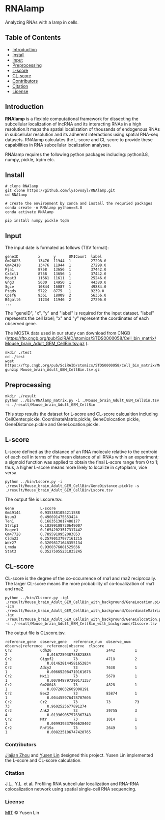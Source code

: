 RNAlamp
=======================================

Analyzing RNAs with a lamp in cells.

## Table of Contents

- [Introduction](#Introduction)
- [Install](#Install)
- [Input](#Input)
- [Preprocessing](#Preprocessing)
- [L-score](#L-score)
- [CL-score](#CL-score)
- [Contributors](#Contributors)
- [Citation](#Citation)
- [License](#License)


Introduction
------------
**RNAlamp** is a flexible computational framework for dissecting the subcellular localization of lncRNA and its interacting RNAs in a high resolution.It maps the spatial localization of thousands of endogenous RNAs in subcellular resolution and its adherent interactions using spatial RNA-seq datasets. RNAlamp calculates the L-score and CL-score to provide these capabilities in RNA subcellular localization analyses.

RNAlamp requires the following python packages including: python3.8, numpy, pickle, tqdm etc.


Install
------------

```
# clone RNAlamp
git clone https://github.com/lysovosyl/RNAlamp.git
cd RNAlamp

# create the environment by conda and install the requried packages
conda create -n RNAlamp python==3.8
conda activate RNAlamp

pip install numpy pickle tqdm
```

Input
------------

The input date is formated as follows (TSV format):
```
geneID         x      y      UMICount  label
Gm26825        13476  11944  1         27298.0
Gm42418        13476  11944  1         27298.0
Pja1           8758   13656  1         37442.0
Cx3cl1         8758   13656  1         37442.0
Mgat3          11661  11611  1         25246.0
Gng3           5630   14950  1         44380.0
Sgce           10844  16087  1         49884.0
Ptgds          5722   8775   1         9239.0
Cpsf6          9361   18009  2         56356.0
B4galt6        11234  11946  2         27296.0
...
```
The "geneID", "x", "y" and "label" is required for the input dataset. "label" represents the cell label; "x" and "y" represent the coordinates of each observed gene.

The MOSTA data used in our study can download from CNGB (https://ftp.cngb.org/pub/SciRAID/stomics/STDS0000058/Cell_bin_matrix/Mouse_brain_Adult_GEM_CellBin.tsv.gz ).

```
mkdir ./test
cd ./test
wget https://ftp.cngb.org/pub/SciRAID/stomics/STDS0000058/Cell_bin_matrix/Mouse_brain_Adult_GEM_CellBin.tsv.gz
gunzip Mouse_brain_Adult_GEM_CellBin.tsv.gz
```


Preprocessing
-----------------

```
mkdir ./result
python ../bin/RNAlamp_matrix.py -i ./Mouse_brain_Adult_GEM_CellBin.tsv -s ./result/Mouse_brain_Adult_GEM_CellBin
```

This step results the dataset for L-score and CL-score calcualtion including CellCenter.pickle, CoordinateMatrix.pickle, GeneColocation.pickle, GeneDistance.pickle and GeneLocation.pickle.

L-score
-----------------

L-score defined as the distance of an RNA molecule relative to the centroid of each cell in terms of the mean distance of all RNAs within an experiment; a sigmoid function was applied to obtain the final L-score range from 0 to 1; thus, a higher L-score means more likely to localize in cytoplasm, vice versa.

```
python ../bin/Lscore.py -i ./result/Mouse_brain_Adult_GEM_CellBin/GeneDistance.pickle -s ./result/Mouse_brain_Adult_GEM_CellBin/Lscore.tsv
```

The output file is Lscore.tsv.

```
Gene            L-score
Gm49144         0.9353881054211588
Nsun3           0.496691475553424
Ten1            0.1683513817488177
Strip1          0.18299108720649007
Magee1          0.16542023517317442
Gm47728         0.7895910952083053
Cldn23          0.25790137977161215
Wdr27           0.32098171648355134
Lrmda           0.9360376081525656
Stat3           0.35275055231835245
```

CL-score
-----------------

CL-score is the degree of the co-occurrence of rna1 and rna2 reciprocally. The larger CL-score means the more probability of co-localization of rna1 and rna2.

```
python ../bin/CLscore.py -igl ./result/Mouse_brain_Adult_GEM_CellBin_with_background/GeneLocation.pickle -icm ./result/Mouse_brain_Adult_GEM_CellBin_with_background/CoordinateMatrix.pickle -igc ./result/Mouse_brain_Adult_GEM_CellBin_with_background/GeneColocation.pickle -s ./result/Mouse_brain_Adult_GEM_CellBin_with_background/CLscore.tsv
```

The output file is CLscore.tsv.

```
reference_gene  observe_gene   reference_num  observe_num  observe|reference  reference|observe  clscore
Cr2             Cdh20          73             2442         1                  2                  0.016725938758823885
Cr2             Gigyf2         73             4718         2                  2                  0.014628144581652834
Cr2             Adcy2          73             7638         1                  1                  0.006652084710161676
Cr2             Mxi1           73             5678         1                  1                  0.007048797290171357
Cr2             Gm28043        73             4828         1                  1                  0.00728032609008191
Cr2             Bex2           73             85874        1                  1                  0.004455976478707606
Cr2             Cr2            73             73           73                 73                 0.9602525677891274
Cr2             Ank2           73             39755        3                  4                  0.019969057576367348
Cr2             Mtr            73             1014         1                  1                  0.009939337806628402
Cr2             Rnf19a         73             2649         1                  1                  0.008225106747420765
```

### Contributors

[Jiajian Zhou](https://github.com/zhoujj2013) and [Yusen Lin](https://github.com/lysovosyl) designed this project. Yusen Lin implemented the L-score and CL-score calculation.


### Citation

J.L., Y.L. et al. Profiling RNA subcellular localization and RNA-RNA colocalization network using spatial single-cell RNA sequencing.

### License

[MIT](LICENSE) © Yusen Lin
